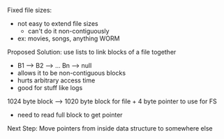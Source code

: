 
Fixed file sizes:
- not easy to extend file sizes
	- can't do it non-contiguously
- ex: movies, songs, anything WORM

Proposed Solution: use lists to link blocks of a file together
- B1 --> B2 --> ... Bn --> null
- allows it to be non-contiguous blocks
- hurts arbitrary access time
- good for stuff like logs

1024 byte block --> 1020 byte block for file + 4 byte pointer to use for FS
- need to read full block to get pointer

Next Step: Move pointers from inside data structure to somewhere else
